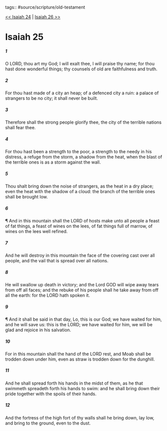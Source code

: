 tags:: #source/scripture/old-testament

[<< Isaiah 24](/old-testament/23_Isaiah/Isaiah_24.md) | [Isaiah 26 >>](/old-testament/23_Isaiah/Isaiah_26.md)

# Isaiah 25

##### 1

O LORD, thou art my God; I will exalt thee, I will praise thy name; for thou hast done wonderful things; thy counsels of old are faithfulness and truth.

##### 2

For thou hast made of a city an heap; of a defenced city a ruin: a palace of strangers to be no city; it shall never be built.

##### 3

Therefore shall the strong people glorify thee, the city of the terrible nations shall fear thee.

##### 4

For thou hast been a strength to the poor, a strength to the needy in his distress, a refuge from the storm, a shadow from the heat, when the blast of the terrible ones is as a storm against the wall.

##### 5

Thou shalt bring down the noise of strangers, as the heat in a dry place; even the heat with the shadow of a cloud: the branch of the terrible ones shall be brought low.

##### 6

¶ And in this mountain shall the LORD of hosts make unto all people a feast of fat things, a feast of wines on the lees, of fat things full of marrow, of wines on the lees well refined.

##### 7

And he will destroy in this mountain the face of the covering cast over all people, and the vail that is spread over all nations.

##### 8

He will swallow up death in victory; and the Lord GOD will wipe away tears from off all faces; and the rebuke of his people shall he take away from off all the earth: for the LORD hath spoken it.

##### 9

¶ And it shall be said in that day, Lo, this is our God; we have waited for him, and he will save us: this is the LORD; we have waited for him, we will be glad and rejoice in his salvation.

##### 10

For in this mountain shall the hand of the LORD rest, and Moab shall be trodden down under him, even as straw is trodden down for the dunghill.

##### 11

And he shall spread forth his hands in the midst of them, as he that swimmeth spreadeth forth his hands to swim: and he shall bring down their pride together with the spoils of their hands.

##### 12

And the fortress of the high fort of thy walls shall he bring down, lay low, and bring to the ground, even to the dust.
